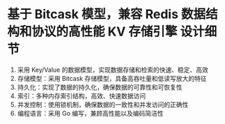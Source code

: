 # 基于 Bitcask 模型，兼容 Redis 数据结构和协议的高性能 KV 存储引擎 设计细节

1. 采用 Key/Value 的数据模型，实现数据存储和检索的快速、稳定、高效
2. 存储模型：采用 Bitcask 存储模型，具备高吞吐量和低读写放大的特征
3. 持久化：实现了数据的持久化，确保数据的可靠性和可恢复性
4. 索引：多种内存索引结构，高效、快速数据访问
5. 并发控制：使用锁机制，确保数据的一致性和并发访问的正确性
6. 编程语言：采用 Go 编写，兼顾高性能以及编码简洁性
